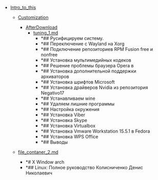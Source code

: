 - <a href = "E:\Node_projects\Node_Way\NBase\_Md\_Index\_Fedora\contaners\Intro_to_this\cat.Intro_to_this\dir.Intro_to_this.md">Intro_to_this</a>
    - <a href = "E:\Node_projects\Node_Way\NBase\_Md\_Index\_Fedora\contaners\Intro_to_this\Customization\cat.Customization\dir.Customization.md">Customization</a>
        - <a href = "E:\Node_projects\Node_Way\NBase\_Md\_Index\_Fedora\contaners\Intro_to_this\Customization\AfterDownload\cat.AfterDownload\dir.AfterDownload.md">AfterDownload</a>
            - <a href = "E:\Node_projects\Node_Way\NBase\_Md\_Index\_Fedora\contaners\Intro_to_this\Customization\AfterDownload\tuning_1.md">tuning_1.md</a>
                - *## Русифицируем систему.
                - *## Переключение с Wayland на Xorg
                - *## Подключение репозиториев RPM Fusion free и nonfree
                - *## Установка мультимедийных кодеков
                - *## Решение проблемы браузера Opera в
                - *## Установка дополнительной поддержки архиваторов
                - *## Установка шрифтов Microsoft
                - *## Установка драйверов Nvidia из репозитория Negativo17
                - *## Устанавливаем wine
                - *## Удаляем лишние программы
                - *## Настройка окружения
                - *## Установка Viber
                - *## Установка Skype
                - *## Установка Virtualbox
                - *## Установка Vmware Workstation 15.5.1 в Fedora
                - *## Установка WPS Office
                - *## Выводы
        
    
    - <a href = "E:\Node_projects\Node_Way\NBase\_Md\_Index\_Fedora\contaners\Intro_to_this\file_contaner_2.md">file_contaner_2.md</a>
        - *# Х Window arch 
        - *## Linux: Полное руководство Колисниченко Денис Николаевич
